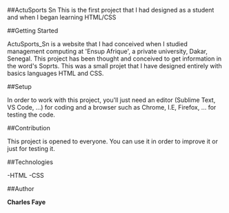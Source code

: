 ##ActuSports Sn
This is the first project that I had designed as a student
and when I began learning HTML/CSS

##Getting Started 

ActuSports_Sn is a website that I had conceived when I studied management computing at 'Ensup Afrique', 
a private university, Dakar, Senegal. This project has been thought and conceived to get information
in the word's Soprts. This was a small projet that I have designed entirely with basics languages HTML and CSS.

##Setup 

In order to work with this project, you'll just need an editor (Sublime Text, VS Code, ...)
for coding and a browser such as Chrome, I.E, Firefox, ... for testing the code.


##Contribution 

This project is opened to everyone. You can use it in order to improve it or just for testing it. 
 

 ##Technologies

 -HTML
 -CSS

 ##Author

 **Charles Faye**


 
